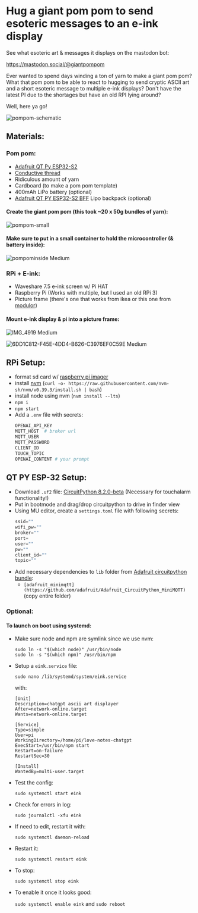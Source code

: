 # Hug a giant pom pom to send esoteric messages to an e-ink display

See what esoteric art & messages it displays on the mastodon bot:

<a href="https://mastodon.social/@giantpompom" rel="me">https://mastodon.social/@giantpompom</a>


Ever wanted to spend days winding a ton of yarn to make a giant pom pom? What that pom pom to be able to react to hugging to send cryptic ASCII art and a short esoteric message to multiple e-ink displays? Don't have the latest PI due to the shortages but have an old RPI lying around? 

Well, here ya go!

![pompom-schematic](https://github.com/traumverloren/pompom-love-notes-chatgpt/assets/9959680/54f2644a-4587-4383-a6c1-d5ddd85d21a4)

## Materials:
### Pom pom:
- [Adafruit QT Py ESP32-S2](https://www.adafruit.com/product/5325)
- [Conductive thread](https://lightstitches.co.uk/product/conductive-thread-reel-250m/)
- Ridiculous amount of yarn
- Cardboard (to make a pom pom template)
- 400mAh LiPo battery (optional)
- [Adafruit QT PY ESP32-S2 BFF](https://www.adafruit.com/product/5397) Lipo backpack (optional)

  
#### Create the giant pom pom (this took ~20 x 50g bundles of yarn):
![pompom-small](https://github.com/traumverloren/pompom-love-notes-chatgpt/assets/9959680/3c4b65bc-e520-408c-bcce-1293b7d5b84d)


#### Make sure to put in a small container to hold the microcontroller (& battery inside):
![pompominside Medium](https://github.com/traumverloren/pompom-love-notes-chatgpt/assets/9959680/e2863756-cbdd-4417-a29e-46f6e284af43)


### RPi + E-ink:
- Waveshare 7.5 e-ink screen w/ Pi HAT
- Raspberry Pi (Works with multiple, but I used an old RPi 3)
- Picture frame (there's one that works from ikea or this one from [modulor](https://www.modulor.de/objektrahmen-holz-moritz-p-36-x-14-cm-schwefelgelb-ral-1016.html))

#### Mount e-ink display & pi into a picture frame:
![IMG_4919 Medium](https://github.com/traumverloren/pompom-love-notes-chatgpt/assets/9959680/d6eef7d7-6004-4885-8ff6-9816a1b0fb58)

![6DD1C812-F45E-4DD4-B626-C3976EF0C59E Medium](https://github.com/traumverloren/pompom-love-notes-chatgpt/assets/9959680/1b86bfad-2b53-4ab0-bbe0-7851cbaea3ec)

## RPi Setup:
- format sd card w/ [raspberry pi imager](https://www.raspberrypi.com/software/)
- install [nvm](https://github.com/nvm-sh/nvm) (`curl -o- https://raw.githubusercontent.com/nvm-sh/nvm/v0.39.3/install.sh | bash`)
- install node using nvm (`nvm install --lts`)
- `npm i`
- `npm start`
- Add a `.env` file with secrets:
  ```bash
  OPENAI_API_KEY
  MQTT_HOST  # broker url
  MQTT_USER
  MQTT_PASSWORD
  CLIENT_ID
  TOUCH_TOPIC
  OPENAI_CONTENT # your prompt
  ```
 
## QT PY ESP-32 Setup:
- Download `.uf2` file: [CircuitPython 8.2.0-beta](https://circuitpython.org/board/adafruit_qtpy_esp32s2/) (Necessary for touchalarm functionality!)
- Put in bootmode and drag/drop circuitpython to drive in finder view
- Using MU editor, create a `settings.toml` file with following secrets:
  ```python
  ssid=""
  wifi_pw=""
  broker=""
  port=
  user=""
  pw=""
  client_id=""
  topic=""
  ```
- Add necessary dependencies to `lib` folder from [Adafruit circuitpython bundle](https://github.com/adafruit/Adafruit_CircuitPython_Bundle):
  - `[adafruit_minimqtt](https://github.com/adafruit/Adafruit_CircuitPython_MiniMQTT)` (copy entire folder)
### Optional:

#### To launch on boot using systemd:

- Make sure node and npm are symlink since we use nvm:

  ```
  sudo ln -s "$(which node)" /usr/bin/node
  sudo ln -s "$(which npm)" /usr/bin/npm
  ```

- Setup a `eink.service` file:

  `sudo nano /lib/systemd/system/eink.service`

  with:

  ```
  [Unit]
  Description=chatgpt ascii art displayer
  After=network-online.target
  Wants=network-online.target

  [Service]
  Type=simple
  User=pi
  WorkingDirectory=/home/pi/love-notes-chatgpt
  ExecStart=/usr/bin/npm start
  Restart=on-failure
  RestartSec=30

  [Install]
  WantedBy=multi-user.target
  ```

- Test the config:

  `sudo systemctl start eink`

- Check for errors in log:

  `sudo journalctl -xfu eink`

- If need to edit, restart it with:

  `sudo systemctl daemon-reload`

- Restart it:

  `sudo systemctl restart eink`

- To stop:

  `sudo systemctl stop eink`

- To enable it once it looks good:

  `sudo systemctl enable eink` and `sudo reboot`
